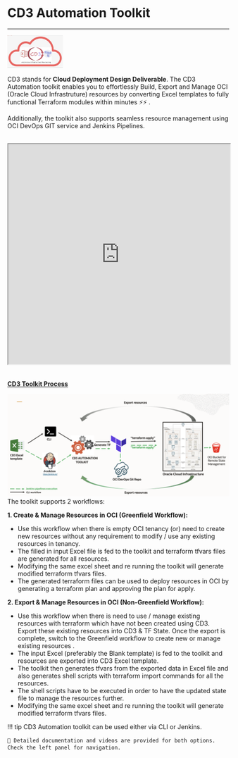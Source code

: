 # **CD3 Automation Toolkit**  
---
<img width="25%" height="30%"  alt="CD3 Logo" src= "../images/CD3-logo.png"> 


CD3 stands for **Cloud Deployment Design Deliverable**. The CD3 Automation toolkit enables you to effortlessly Build, Export and Manage OCI (Oracle Cloud Infrastruture) resources by converting Excel templates to fully functional Terraform modules within minutes ⚡️⚡️ .

Additionally, the toolkit also supports seamless resource management using OCI DevOps GIT service and Jenkins Pipelines.


<br>

<iframe width="100%" height="500" src="https://www.youtube.com/embed/watch?v=TSNu0pUHYsE&list=PLPIzp-E1msrbJ3WawXVhzimQnLw5iafcp&index=1">
</iframe>

<br>
<br>


<u> **CD3 Toolkit Process</u>**


<img width="1049" alt="CD3 Toolkit Process" src="../images/CD3-Process.png">

<br>
The toolkit supports 2 workflows:<br>

**1. Create & Manage Resources in OCI (Greenfield Workflow):**

- Use this workflow when there is empty OCI tenancy (or) need to create new resources without any requirement to modify / use any existing resources in tenancy.
- The filled in input Excel file is fed to the toolkit and terraform tfvars files are generated for all resources.
- Modifying the same excel sheet and re running the toolkit will generate modified terraform tfvars files.<br>
- The generated terraform files can be used to deploy resources in OCI by generating a terraform plan and approving the plan for apply. <br>

**2. Export & Manage Resources in OCI (Non-Greenfield Workflow):**

- Use this workflow when there is need to use / manage existing resources with terraform which have not been created using CD3. Export these existing resources into CD3 & TF State. Once the export is complete, switch to the Greenfield workflow to create new or manage existing resources .
- The input Excel (preferably the Blank template) is fed to the toolkit and resources are exported into CD3 Excel template. <br>
- The toolkit then generates tfvars from the exported data in Excel file and also generates shell scripts with terraform import commands for all the resources.<br>
- The shell scripts have to be executed in order to have the updated state file to manage the resources further.<br>
- Modifying the same excel sheet and re running the toolkit will generate modified terraform tfvars files.<br>


!!! tip
	CD3 Automation toolkit can be used either via CLI or Jenkins.
  
	📖 Detailed documentation and videos are provided for both options. Check the left panel for navigation.


<br>



